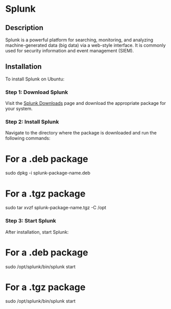 # Splunk

## Description
Splunk is a powerful platform for searching, monitoring, and analyzing machine-generated data (big data) via a web-style interface. It is commonly used for security information and event management (SIEM).

## Installation
To install Splunk on Ubuntu:

### Step 1: Download Splunk
Visit the [Splunk Downloads](https://www.splunk.com/en_us/download.html) page and download the appropriate package for your system.

### Step 2: Install Splunk
Navigate to the directory where the package is downloaded and run the following commands:

# For a .deb package
sudo dpkg -i splunk-package-name.deb
# For a .tgz package
sudo tar xvzf splunk-package-name.tgz -C /opt

### Step 3: Start Splunk

After installation, start Splunk:
# For a .deb package
sudo /opt/splunk/bin/splunk start
# For a .tgz package
sudo /opt/splunk/bin/splunk start







